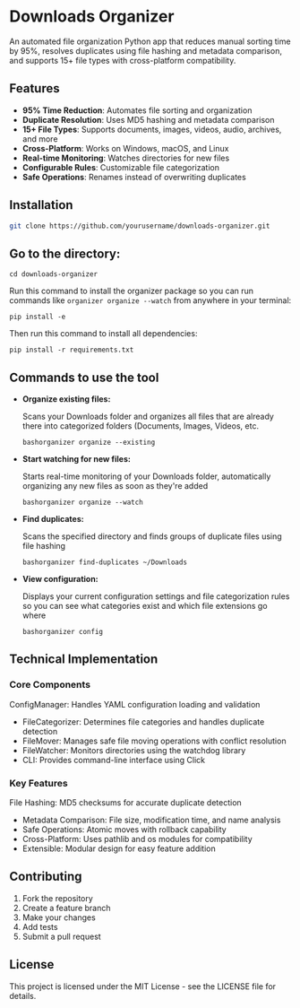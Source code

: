# Downloads Organizer

An automated file organization Python app that reduces manual sorting time by 95%, resolves duplicates using file hashing and metadata comparison, and supports 15+ file types with cross-platform compatibility.

## Features

- **95% Time Reduction**: Automates file sorting and organization
- **Duplicate Resolution**: Uses MD5 hashing and metadata comparison
- **15+ File Types**: Supports documents, images, videos, audio, archives, and more
- **Cross-Platform**: Works on Windows, macOS, and Linux
- **Real-time Monitoring**: Watches directories for new files
- **Configurable Rules**: Customizable file categorization
- **Safe Operations**: Renames instead of overwriting duplicates

## Installation

```bash
git clone https://github.com/yourusername/downloads-organizer.git
```
## Go to the directory:
```
cd downloads-organizer
```
Run this command to install the organizer package so you can run commands like ```organizer organize --watch``` from anywhere in your terminal:
```
pip install -e
```

Then run this command to install all dependencies:
```
pip install -r requirements.txt
```

## Commands to use the tool

- **Organize existing files:**
  
    Scans your Downloads folder and organizes all files that are already there into categorized folders (Documents, Images, Videos, etc.
    
   ```
   bashorganizer organize --existing
   ```

- **Start watching for new files:**

  Starts real-time monitoring of your Downloads folder, automatically organizing any new files as soon as they're added
  
  ```
  bashorganizer organize --watch
  ```
  
- **Find duplicates:**
  
  Scans the specified directory and finds groups of duplicate files using file hashing
  
  ```
  bashorganizer find-duplicates ~/Downloads
  ```
  
- **View configuration:**
  
  Displays your current configuration settings and file categorization rules so you can see what categories exist and which file extensions go where
  
  ```
  bashorganizer config
  ```
  
## Technical Implementation

### Core Components

ConfigManager: Handles YAML configuration loading and validation
- FileCategorizer: Determines file categories and handles duplicate detection
- FileMover: Manages safe file moving operations with conflict resolution
- FileWatcher: Monitors directories using the watchdog library
- CLI: Provides command-line interface using Click

### Key Features

File Hashing: MD5 checksums for accurate duplicate detection
- Metadata Comparison: File size, modification time, and name analysis
- Safe Operations: Atomic moves with rollback capability
- Cross-Platform: Uses pathlib and os modules for compatibility
- Extensible: Modular design for easy feature addition

## Contributing

1. Fork the repository
2. Create a feature branch
3. Make your changes
4. Add tests
5. Submit a pull request

## License
This project is licensed under the MIT License - see the LICENSE file for details.
